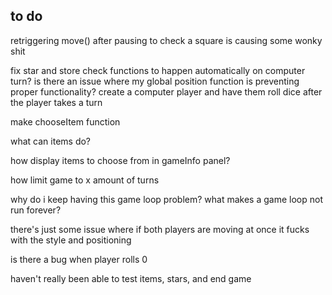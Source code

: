 ## to do
retriggering move() after pausing to check a square is causing some wonky shit

fix star and store check functions to happen automatically on computer turn?
is there an issue where my global position function is preventing proper functionality?
create a computer player and have them roll dice after the player takes a turn

make chooseItem function

what can items do?

how display items to choose from in gameInfo panel?

how limit game to x amount of turns

why do i keep having this game loop problem? what makes a game loop not run forever?

there's just some issue where if both players are moving at once it fucks with the style and positioning 

is there a bug when player rolls 0

haven't really been able to test items, stars, and end game



